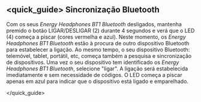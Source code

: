 ## <quick_guide> Sincronização Bluetooth

Com os seus *Energy Headphones BT1 Bluetooth* desligados, mantenha premido o botão LIGAR/DESLIGAR (2) durante 4 segundos e verá que o LED (4) começa a piscar (cores vermelha e azul). Neste momento, os *Energy Headphones BT1 Bluetooth* estão à procura de outro dispositivo Bluetooth para estabelecer a ligação. Ao mesmo tempo, o seu dispositivo Bluetooth: telemóvel, tablet, portátil, etc, começa também a pesquisa e sincronização de dispositivos. Uma vez o seu dispositivo tem identificado os *Energy Headphones BT1 Bluetooth*, selecione "ligar". A ligação será estabelecida imediatamente e sem necessidade de códigos. O LED começa a piscar apenas em azul para indicar que o dispositivo está ligado e emparelhado.

</unique> </quick_guide>
